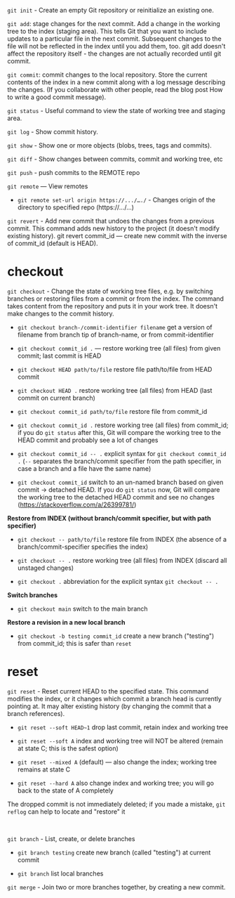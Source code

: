 `git init` - Create an empty Git repository or reinitialize an existing one.

`git add`: stage changes for the next commit. Add a change in the working tree to the index (staging area). This tells Git that you want to include updates to a particular file in the next commit. Subsequent changes to the file will not be reflected in the index until you add them, too. git add doesn't affect the repository itself - the changes are not actually recorded until git commit.

`git commit`: commit changes to the local repository. Store the current contents of the index in a new commit along with a log message describing the changes. (If you collaborate with other people, read the blog post How to write a good commit message).

`git status` - Useful command to view the state of working tree and staging area.

`git log` - Show commit history.

`git show` - Show one or more objects (blobs, trees, tags and commits).

`git diff` - Show changes between commits, commit and working tree, etc 

`git push` - push commits to the REMOTE repo

`git remote` — View remotes

* `git remote set-url origin https://.../…./` - Changes origin of the directory to specified repo (https://.../...)

`git revert` - Add new commit that undoes the changes from a previous commit. This command adds new history to the project (it doesn't modify existing history).
	git revert commit_id — create new commit with the inverse of commit_id (default is HEAD).

# checkout #

`git checkout` - Change the state of working tree files, e.g. by switching branches or restoring files from a commit or from the index. The command takes content from the repository and puts it in your work tree. It doesn't make changes to the commit history.


* `git checkout branch-/commit-identifier filename` get a version of filename from branch tip of branch-name, or from commit-identifier

* `git checkout commit_id .` — restore working tree (all files) from given commit; last commit is HEAD

* `git checkout HEAD path/to/file` restore file path/to/file from HEAD commit

* `git checkout HEAD .` restore working tree (all files) from HEAD (last commit on current branch)

* `git checkout commit_id path/to/file` restore file from commit_id

* `git checkout commit_id .` restore working tree (all files) from commit_id; if you do `git status` after this, Git will compare the working tree to the HEAD commit and probably see a lot of changes

* `git checkout commit_id -- .` explicit syntax for `git checkout commit_id .` (`--` separates the branch/commit specifier from the path specifier, in case a branch and a file have the same name)

* `git checkout commit_id` switch to an un-named branch based on given commit → detached HEAD. If you do `git status` now, Git will compare the working tree to the detached HEAD commit and see no changes (https://stackoverflow.com/a/26399781/)


**Restore from INDEX (without branch/commit specifier, but with path specifier)**

* `git checkout -- path/to/file` restore file from INDEX (the absence of a branch/commit-specifier specifies the index)

* `git checkout -- .` restore working tree (all files) from INDEX (discard all unstaged changes)

* `git checkout .` abbreviation for the explicit syntax `git checkout -- .`

**Switch branches**

* `git checkout main` switch to the main branch


**Restore a revision in a new local branch**

* `git checkout -b testing commit_id` create a new branch ("testing") from commit_id; this is safer than `reset`

# reset #

`git reset` - Reset current HEAD to the specified state. This command modifies the index, or it changes which commit a branch head is currently pointing at. It may alter existing history (by changing the commit that a branch references).


* `git reset --soft HEAD~1` drop last commit, retain index and working tree	

* `git reset --soft A` index and working tree will NOT be altered (remain at state C; this is the safest option)

* `git reset --mixed A` (default) — also change the index; working tree remains at state C

* `git reset --hard A` also change index and working tree; you will go back to the state of A completely

The dropped commit is not immediately deleted; if you made a mistake, `git reflog` can help to locate and "restore" it


&nbsp;


`git branch` - List, create, or delete branches

* `git branch testing` create new branch (called "testing") at current commit

* `git branch` list local branches


`git merge` - Join two or more branches together, by creating a new commit. 



